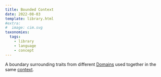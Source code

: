 ```yaml
---
title: Bounded Context
date: 2022-08-03
template: library.html
#extra:
#  image: cim.svg
taxonomies:
  tags:
    - library
    - language
    - concept
---
```

A boundary surrounding traits from different [Domains](/library/domain) used together in the same [context](/library/context).

